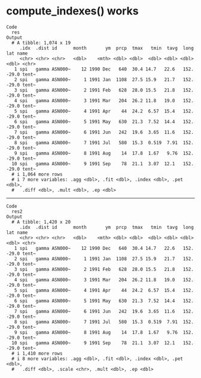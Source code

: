 # compute_indexes() works

    Code
      res
    Output
      # A tibble: 1,074 x 19
         .idx  .dist id      month       ym  prcp  tmax   tmin  tavg  long   lat name 
         <chr> <chr> <chr>   <dbl>    <mth> <dbl> <dbl>  <dbl> <dbl> <dbl> <dbl> <chr>
       1 spi   gamma ASN000~    12 1990 Dec   640  30.4 14.7   22.6   152. -29.0 tent~
       2 spi   gamma ASN000~     1 1991 Jan  1108  27.5 15.9   21.7   152. -29.0 tent~
       3 spi   gamma ASN000~     2 1991 Feb   628  28.0 15.5   21.8   152. -29.0 tent~
       4 spi   gamma ASN000~     3 1991 Mar   204  26.2 11.8   19.0   152. -29.0 tent~
       5 spi   gamma ASN000~     4 1991 Apr    44  24.2  6.57  15.4   152. -29.0 tent~
       6 spi   gamma ASN000~     5 1991 May   630  21.3  7.52  14.4   152. -29.0 tent~
       7 spi   gamma ASN000~     6 1991 Jun   242  19.6  3.65  11.6   152. -29.0 tent~
       8 spi   gamma ASN000~     7 1991 Jul   580  15.3  0.519  7.91  152. -29.0 tent~
       9 spi   gamma ASN000~     8 1991 Aug    14  17.8  1.67   9.76  152. -29.0 tent~
      10 spi   gamma ASN000~     9 1991 Sep    78  21.1  3.07  12.1   152. -29.0 tent~
      # i 1,064 more rows
      # i 7 more variables: .agg <dbl>, .fit <dbl>, .index <dbl>, .pet <dbl>,
      #   .diff <dbl>, .mult <dbl>, .ep <dbl>

---

    Code
      res2
    Output
      # A tibble: 1,420 x 20
         .idx  .dist id      month       ym  prcp  tmax   tmin  tavg  long   lat name 
         <chr> <chr> <chr>   <dbl>    <mth> <dbl> <dbl>  <dbl> <dbl> <dbl> <dbl> <chr>
       1 spi   gamma ASN000~    12 1990 Dec   640  30.4 14.7   22.6   152. -29.0 tent~
       2 spi   gamma ASN000~     1 1991 Jan  1108  27.5 15.9   21.7   152. -29.0 tent~
       3 spi   gamma ASN000~     2 1991 Feb   628  28.0 15.5   21.8   152. -29.0 tent~
       4 spi   gamma ASN000~     3 1991 Mar   204  26.2 11.8   19.0   152. -29.0 tent~
       5 spi   gamma ASN000~     4 1991 Apr    44  24.2  6.57  15.4   152. -29.0 tent~
       6 spi   gamma ASN000~     5 1991 May   630  21.3  7.52  14.4   152. -29.0 tent~
       7 spi   gamma ASN000~     6 1991 Jun   242  19.6  3.65  11.6   152. -29.0 tent~
       8 spi   gamma ASN000~     7 1991 Jul   580  15.3  0.519  7.91  152. -29.0 tent~
       9 spi   gamma ASN000~     8 1991 Aug    14  17.8  1.67   9.76  152. -29.0 tent~
      10 spi   gamma ASN000~     9 1991 Sep    78  21.1  3.07  12.1   152. -29.0 tent~
      # i 1,410 more rows
      # i 8 more variables: .agg <dbl>, .fit <dbl>, .index <dbl>, .pet <dbl>,
      #   .diff <dbl>, .scale <chr>, .mult <dbl>, .ep <dbl>

